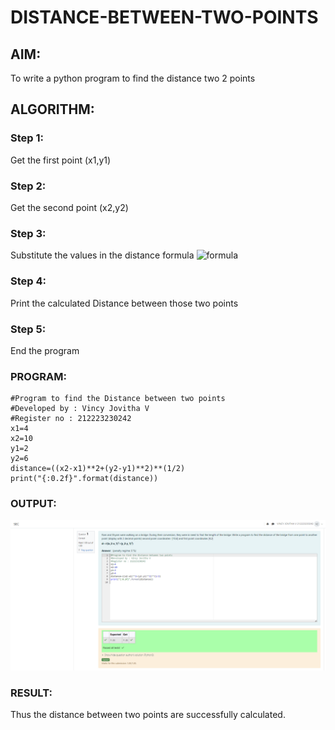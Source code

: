 # DISTANCE-BETWEEN-TWO-POINTS

## AIM:
To write a python program to find the distance two 2 points
## ALGORITHM:
### Step 1: 
Get the first point (x1,y1)
### Step 2: 
Get the second point (x2,y2)
### Step 3: 
Substitute the values in the distance formula  ![formula](/formula.JPG)
### Step 4: 
Print the calculated Distance between those two points
### Step 5: 
End the program
### PROGRAM:
```
#Program to find the Distance between two points
#Developed by : Vincy Jovitha V
#Register no : 212223230242
x1=4
x2=10
y1=2
y2=6
distance=((x2-x1)**2+(y2-y1)**2)**(1/2)
print("{:0.2f}".format(distance))

```

### OUTPUT:
![alt text](<Screenshot 2024-04-08 100656.png>)


### RESULT:
Thus the distance between two points are successfully calculated.
